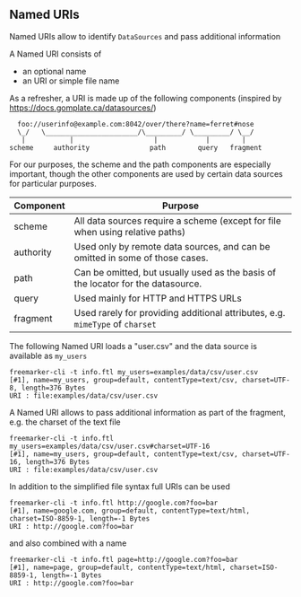 ## Named URIs

Named URIs allow to identify `DataSources` and pass additional information 

A Named URI consists of

* an optional name
* an URI or simple file name

As a refresher, a URI is made up of the following components (inspired by https://docs.gomplate.ca/datasources/)

```
  foo://userinfo@example.com:8042/over/there?name=ferret#nose
  \_/   \_______________________/\_________/ \_________/ \__/
   |           |                    |            |        |
scheme     authority               path        query   fragment
```

For our purposes, the scheme and the path components are especially important, though the other components are used by certain data sources for particular purposes.

| Component | Purpose                                                                                                   |
|-----------|-----------------------------------------------------------------------------------------------------------|
| scheme	| All data sources require a scheme (except for file when using relative paths)                              |
| authority	| Used only by remote data sources, and can be omitted in some of those cases.                               |
| path	    | Can be omitted, but usually used as the basis of the locator for the datasource.                          |
| query	    | Used mainly for HTTP and HTTPS URLs                                                                       |
| fragment	| Used rarely for providing additional attributes, e.g. `mimeType` of `charset`                             |

The following Named URI loads a "user.csv" and the data source is available as `my_users` 

```
freemarker-cli -t info.ftl my_users=examples/data/csv/user.csv
[#1], name=my_users, group=default, contentType=text/csv, charset=UTF-8, length=376 Bytes
URI : file:examples/data/csv/user.csv
```

A Named URI allows to pass additional information as part of the fragment, e.g. the charset of the text file 

```
freemarker-cli -t info.ftl my_users=examples/data/csv/user.csv#charset=UTF-16
[#1], name=my_users, group=default, contentType=text/csv, charset=UTF-16, length=376 Bytes
URI : file:examples/data/csv/user.csv
```

In addition to the simplified file syntax full URIs can be used

```
freemarker-cli -t info.ftl http://google.com?foo=bar
[#1], name=google.com, group=default, contentType=text/html, charset=ISO-8859-1, length=-1 Bytes
URI : http://google.com?foo=bar
```

and also combined with a name

```
freemarker-cli -t info.ftl page=http://google.com?foo=bar
[#1], name=page, group=default, contentType=text/html, charset=ISO-8859-1, length=-1 Bytes
URI : http://google.com?foo=bar
```
